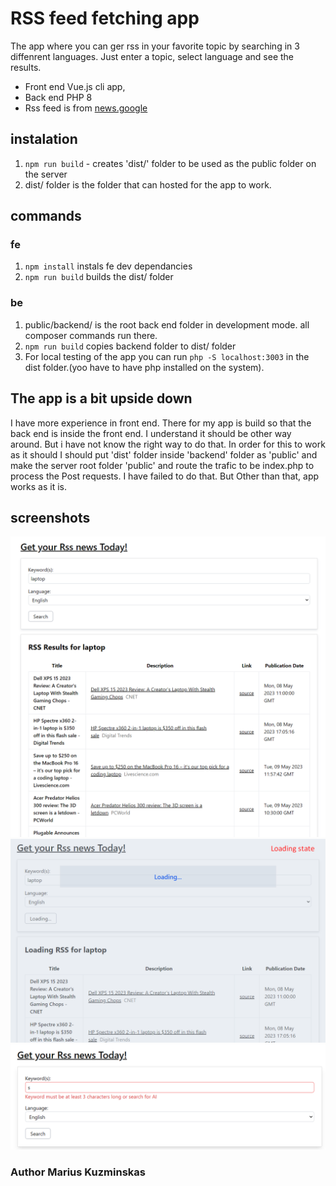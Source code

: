 # RSS feed fetching app

The app where you can ger rss in your favorite topic by searching in 3 diffenrent languages.
Just enter a topic, select language and see the results.

- Front end Vue.js cli app,
- Back end PHP 8
- Rss feed is from [news.google](https://news.google.com/rss/search)

## instalation

1. `npm run build` - creates 'dist/' folder to be used as the public folder on the server
2. dist/ folder is the folder that can hosted for the app to work.

## commands

### fe

1. `npm install` instals fe dev dependancies
2. `npm run build` builds the dist/ folder

### be

1. public/backend/ is the root back end folder in development mode. all composer commands run there.
2. `npm run build` copies backend folder to dist/ folder
3. For local testing of the app you can run `php -S localhost:3003` in the dist folder.(yoo have to have php installed on the system).

## The app is a bit upside down

I have more experience in front end. There for my app is build so that the back end is inside the front end. I understand it should be other way around. But i have not know the right way to do that. In order for this to work as it should I should put 'dist' folder inside 'backend' folder as 'public' and make the server root folder 'public' and route the trafic to be index.php to process the Post requests. I have failed to do that.
But Other than that, app works as it is.

## screenshots

![main-ui](./meta/app1.png)
![main-loading](./meta/app-loading.png)
![main-validation](./meta/app-err.png)

### Author Marius Kuzminskas
